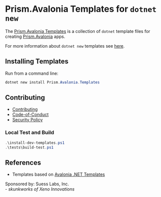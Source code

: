 # Prism.Avalonia Templates for `dotnet new`

The [Prism.Avalonia Templates](https://github.com/SuessLabs/Prism.Avalonia.Templates/pull/4) is a collection of `dotnet` template files for creating [Prism.Avalonia](https://github.com/AvaloniaCommunity/Prism.Avalonia) apps.

For more information about `dotnet new` templates see [here](https://blogs.msdn.microsoft.com/dotnet/2017/04/02/how-to-create-your-own-templates-for-dotnet-new/).

## Installing Templates

Run from a command line:

```powershell
dotnet new install Prism.Avalonia.Templates
```

## Contributing

* [Contributing](.github/Contributing.md)
* [Code-of-Conduct](.github/Code-of-Conduct.md)
* [Security Policy](.github/Security.md)

### Local Test and Build

```powershell
.\install-dev-templates.ps1
.\tests\build-test.ps1
```

## References

* Templates based on [Avalonia .NET Templates](https://github.com/AvaloniaUI/avalonia-dotnet-templates)

Sponsored by: Suess Labs, Inc.<br/>- _skunkworks of Xeno Innovations_
